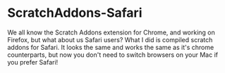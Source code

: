 # ScratchAddons-Safari
We all know the Scratch Addons extension for Chrome, and working on Firefox, but what about us Safari users? What I did is compiled scratch addons for Safari. It looks the same and works the same as it's chrome counterparts, but now you don't need to switch browsers on your Mac if you prefer Safari!
